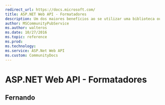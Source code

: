 ```yaml
---
redirect_url: https://docs.microsoft.com/
title: ASP.NET Web API - Formatadores
description: Um dos maiores benefícios ao se utilizar uma biblioteca ou um framework é a facilidade que ele nos dá para tornar a construção de algo mais simplificada, abstraindo alguns pontos complexos, permitindo com que o utilizador foque diretamente (e na maioria das vezes) na resolução de problemas voltados ao negócio, sem gastar muito tempo com questões inerentes à infraestrutura e/ou similares.
author: MSCommunityPubService
ms.author: walteros
ms.date: 10/27/2016
ms.topic: reference
ms.prod: 
ms.technology: 
ms.service: ASP.Net Web API
ms.custom: CommunityDocs
---
```



# ASP.NET Web API - Formatadores
## Fernando

